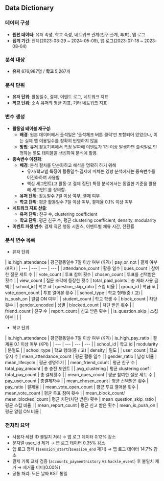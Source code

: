 ## Data Dictionary

### 데이터 구성

- **원천 데이터**: 유저 속성, 학교 속성, 네트워크 관계(친구 관계, 투표), 앱 로그
- **집계 기간**: 전체(2023-03-29 ~ 2024-05-09), 앱 로그(2023-07-18 ~ 2023-08-04)

### 분석 대상

- **유저** 676,987명 / **학교** 5,267개

### 분석 단위

- **유저 단위**: 활동일수, 결제, 이벤트 로그, 네트워크 지표
- **학교 단위**: 소속 유저의 평균 지표, 기타 네트워크 지표

### 변수 생성

- **활동일 테이블 재구성**:
    - **배경**: 원본 데이터에서 출석일은 ‘출석체크 버튼 클릭’만 포함되어 있었으나, 이는 실제 앱 이용일수를 정확히 반영하지 않음
    - **방법**: 유저 활동기록에서 특정 날짜에 이벤트가 1건 이상 발생하면 출석일로 인정하는 별도 테이블을 생성하여 분석에 활용
- **종속변수 이진화**:
    - **배경**: 분석 절차를 단순화하고 해석을 명확히 하기 위해
        - 유저/학교별 특징이 활동일수·결제에 미치는 영향 분석에서는 종속변수를 이진화하여 사용함
        - 핵심 세그먼트(고 활동·고 결제 집단) 특징 분석에서는 동일한 기준을 활용해 세그먼트를 정의함.
    - **유저 단위**: 활동일수 7일 이상 여부, 결제 여부
    - **학교 단위**: 평균 활동일수 7일 이상 여부, 결제율 0.1% 이상 여부
- **네트워크 지표 산출**:
    - **유저 단위:** 친구 수, clustering coefficient
    - **학교 단위**: 평균 친구 수, 평균 clustering coefficient, density, modularity
- **이벤트 파생 변수**: 결제 직전 행동 시퀀스, 이벤트별 체류 시간, 전환률

### 분석 변수 목록

- 유저 단위

| is_high_attendance | 평균활동일수 7일 이상 여부
(KPI) | pay_or_not | 결제 여부
(KPI) |
| --- | --- | --- | --- |
| attendance_count | 활동 일수 | ques_count | 참여한 질문 세트 수 |
| vote_count | 투표 참여 횟수 | chosen_count | 투표를 선택받은 횟수 |
| view_count | 질문 조각에 등장한 횟수 | total_paid_points | 총 재화 사용 금액  |
| school_id | 학교 id | question_skip_ratio | 스킵 비율 |
| group_id | 학급 id | vote_open_count | 투표 열어본 횟수 |
| school_type | 학교 형태(중 / 고) | is_push_on | 알림 ON 여부 |
| student_count | 학교 학생 수 | block_count | 차단 횟수 |
| gender_encoded | 성별 | blocked_count | 차단 받은 횟수 |
| friend_count | 친구 수 | report_count | 신고 받은 횟수 |
| is_question_skip | 스킵 여부 |  |  |
- 학교 단위

| is_high_attendance | 평균활동일수 7일 이상 여부
(KPI) | is_high_pay_ratio | 결제율 0.1 이상 여부
(KPI) |
| --- | --- | --- | --- |
| school_id | 학교 id | modularity | 분절도 |
| school_type | 학교 형태(중 / 고) | density | 밀도 |
| user_count | 학교 유저 수 | mean_attendance_count | 평균 활동 일수 |
| gender_ratio | 남성 비율 | mean_lifecycle | 평균 생명주기 |
| mean_friend_count | 평균 친구 수 | total_pay_amount | 총 충전 포인트 |
| avg_clustering | 평균 clustering coef | total_pay_count | 총 결제횟수 |
| mean_ques_count | 평균 참여한 질문 세트 수 | pay_user_count | 총결제자수 |
| mean_chosen_count | 평균 선택받은 횟수 | pay_ratio | 결제율 |
| mean_vote_open_count | 평균 투표 열어본 횟수 | mean_vote_count | 평균 투표 참여 횟수 |
| mean_block_count/
mean_blocked_count | 평균 차단(차단 받은) 횟수 | mean_question_skip_ratio | 평균 스킵 비율 |
| mean_report_count | 평균 신고 받은 횟수 | mean_is_push_on | 평균 알림 ON 비율 |

### 전처리 요약

- 사용자·세션 ID 불일치 처리 → 앱 로그 데이터 0.12% 감소
- 문자열 user_id 제거 → 앱 로그 데이터 0.35% 감소
- 앱 로그 정제 (`$session_start`/`$session_end` 제거) → 앱 로그 데이터 14.7% 감소
- 결제 기록 교차 검증 (`accounts_paymenthistory` vs `hackle_event`) 후 불일치 제거 → 제거율 미미(0.00%)
- 공통 처리: 모든 날짜 KST 통일